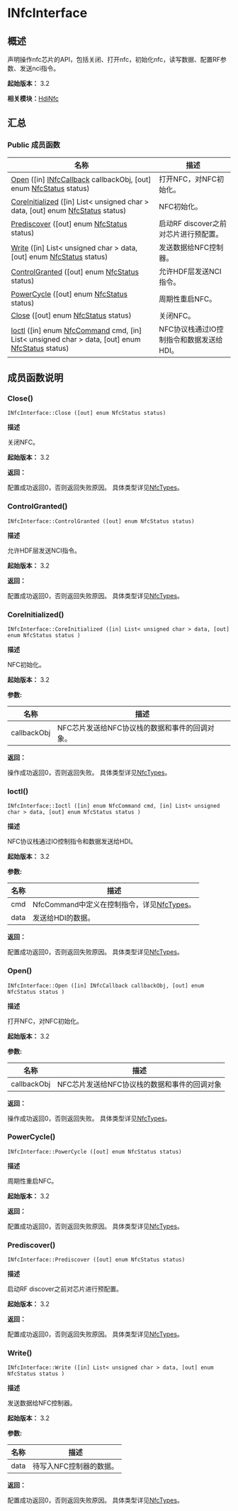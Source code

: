# INfcInterface


## 概述

声明操作nfc芯片的API，包括关闭、打开nfc，初始化nfc，读写数据、配置RF参数、发送nci指令。

**起始版本：** 3.2

**相关模块：**[HdiNfc](_hdi_nfc_v10.md)


## 汇总


### Public 成员函数

| 名称 | 描述 | 
| -------- | -------- |
| [Open](#open) ([in] [INfcCallback](interface_i_nfc_callback_v10.md) callbackObj, [out] enum [NfcStatus](_hdi_nfc_v10.md#nfcstatus) status) | 打开NFC，对NFC初始化。 | 
| [CoreInitialized](#coreinitialized) ([in] List&lt; unsigned char &gt; data, [out] enum [NfcStatus](_hdi_nfc_v10.md#nfcstatus) status) | NFC初始化。 | 
| [Prediscover](#prediscover) ([out] enum [NfcStatus](_hdi_nfc_v10.md#nfcstatus) status) | 启动RF discover之前对芯片进行预配置。 | 
| [Write](#write) ([in] List&lt; unsigned char &gt; data, [out] enum [NfcStatus](_hdi_nfc_v10.md#nfcstatus) status) | 发送数据给NFC控制器。 | 
| [ControlGranted](#controlgranted) ([out] enum [NfcStatus](_hdi_nfc_v10.md#nfcstatus) status) | 允许HDF层发送NCI指令。 | 
| [PowerCycle](#powercycle) ([out] enum [NfcStatus](_hdi_nfc_v10.md#nfcstatus) status) | 周期性重启NFC。 | 
| [Close](#close) ([out] enum [NfcStatus](_hdi_nfc_v10.md#nfcstatus) status) | 关闭NFC。 | 
| [Ioctl](#ioctl) ([in] enum [NfcCommand](_hdi_nfc_v10.md#nfccommand) cmd, [in] List&lt; unsigned char &gt; data, [out] enum [NfcStatus](_hdi_nfc_v10.md#nfcstatus) status) | NFC协议栈通过IO控制指令和数据发送给HDI。 | 


## 成员函数说明


### Close()

```
INfcInterface::Close ([out] enum NfcStatus status)
```

**描述**


关闭NFC。

**起始版本：** 3.2

**返回：**

配置成功返回0，否则返回失败原因。 具体类型详见[NfcTypes](_nfc_types_8idl_v10.md)。


### ControlGranted()

```
INfcInterface::ControlGranted ([out] enum NfcStatus status)
```

**描述**


允许HDF层发送NCI指令。

**起始版本：** 3.2

**返回：**

配置成功返回0，否则返回失败原因。 具体类型详见[NfcTypes](_nfc_types_8idl_v10.md)。


### CoreInitialized()

```
INfcInterface::CoreInitialized ([in] List< unsigned char > data, [out] enum NfcStatus status )
```

**描述**


NFC初始化。

**起始版本：** 3.2

**参数:**

| 名称 | 描述 | 
| -------- | -------- |
| callbackObj | NFC芯片发送给NFC协议栈的数据和事件的回调对象。 | 

**返回：**

操作成功返回0，否则返回失败。 具体类型详见[NfcTypes](_nfc_types_8idl_v10.md)。


### Ioctl()

```
INfcInterface::Ioctl ([in] enum NfcCommand cmd, [in] List< unsigned char > data, [out] enum NfcStatus status )
```

**描述**


NFC协议栈通过IO控制指令和数据发送给HDI。

**起始版本：** 3.2

**参数:**

| 名称 | 描述 | 
| -------- | -------- |
| cmd | NfcCommand中定义在控制指令，详见[NfcTypes](_nfc_types_8idl_v10.md)。 | 
| data | 发送给HDI的数据。 | 

**返回：**

配置成功返回0，否则返回失败原因。 具体类型详见[NfcTypes](_nfc_types_8idl_v10.md)。


### Open()

```
INfcInterface::Open ([in] INfcCallback callbackObj, [out] enum NfcStatus status )
```

**描述**


打开NFC，对NFC初始化。

**起始版本：** 3.2

**参数:**

| 名称 | 描述 | 
| -------- | -------- |
| callbackObj | NFC芯片发送给NFC协议栈的数据和事件的回调对象 | 

**返回：**

操作成功返回0，否则返回失败。 具体类型详见[NfcTypes](_nfc_types_8idl_v10.md)。


### PowerCycle()

```
INfcInterface::PowerCycle ([out] enum NfcStatus status)
```

**描述**


周期性重启NFC。

**起始版本：** 3.2

**返回：**

配置成功返回0，否则返回失败原因。 具体类型详见[NfcTypes](_nfc_types_8idl_v10.md)。


### Prediscover()

```
INfcInterface::Prediscover ([out] enum NfcStatus status)
```

**描述**


启动RF discover之前对芯片进行预配置。

**起始版本：** 3.2

**返回：**

配置成功返回0，否则返回失败原因。 具体类型详见[NfcTypes](_nfc_types_8idl_v10.md)。


### Write()

```
INfcInterface::Write ([in] List< unsigned char > data, [out] enum NfcStatus status )
```

**描述**


发送数据给NFC控制器。

**起始版本：** 3.2

**参数:**

| 名称 | 描述 | 
| -------- | -------- |
| data | 待写入NFC控制器的数据。 | 

**返回：**

配置成功返回0，否则返回失败原因。 具体类型详见[NfcTypes](_nfc_types_8idl_v10.md)。
